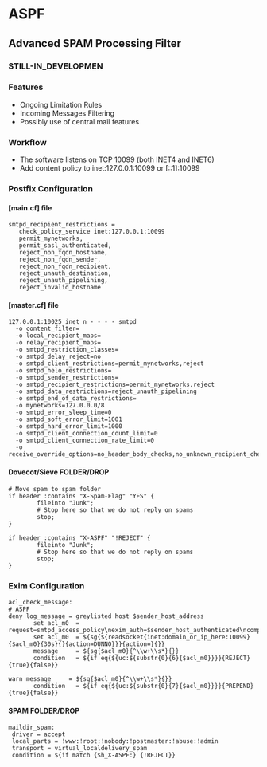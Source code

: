 # ASPF 
## Advanced SPAM Processing Filter
### STILL-IN_DEVELOPMEN
### Features
- Ongoing Limitation Rules
- Incoming Messages Filtering
- Possibly use of central mail features

### Workflow
- The software listens on TCP 10099 (both INET4 and INET6)
- Add content policy to inet:127.0.0.1:10099 or [::1]:10099

### Postfix Configuration

#### [main.cf] file
````
smtpd_recipient_restrictions =
   check_policy_service inet:127.0.0.1:10099
   permit_mynetworks,
   permit_sasl_authenticated,
   reject_non_fqdn_hostname,
   reject_non_fqdn_sender,
   reject_non_fqdn_recipient,
   reject_unauth_destination,
   reject_unauth_pipelining,
   reject_invalid_hostname
````

#### [master.cf] file
````
127.0.0.1:10025 inet n - - - - smtpd
  -o content_filter=
  -o local_recipient_maps=
  -o relay_recipient_maps=
  -o smtpd_restriction_classes=
  -o smtpd_delay_reject=no
  -o smtpd_client_restrictions=permit_mynetworks,reject
  -o smtpd_helo_restrictions=
  -o smtpd_sender_restrictions=
  -o smtpd_recipient_restrictions=permit_mynetworks,reject
  -o smtpd_data_restrictions=reject_unauth_pipelining
  -o smtpd_end_of_data_restrictions=
  -o mynetworks=127.0.0.0/8
  -o smtpd_error_sleep_time=0
  -o smtpd_soft_error_limit=1001
  -o smtpd_hard_error_limit=1000
  -o smtpd_client_connection_count_limit=0
  -o smtpd_client_connection_rate_limit=0
  -o receive_override_options=no_header_body_checks,no_unknown_recipient_checks
````

#### Dovecot/Sieve FOLDER/DROP
````
# Move spam to spam folder
if header :contains "X-Spam-Flag" "YES" {
        fileinto "Junk";
        # Stop here so that we do not reply on spams
        stop;
}

if header :contains "X-ASPF" "!REJECT" {
        fileinto "Junk";
        # Stop here so that we do not reply on spams
        stop;
}
````


### Exim Configuration
````
acl_check_message:
# ASPF
deny log_message = greylisted host $sender_host_address
       set acl_m0  = request=smtpd_access_policy\nexim_auth=$sender_host_authenticated\ncompatibility=exim\nprotocol_state=RCPT\nprotocol_name=${uc:$received_protocol}\nhelo_name=$sender_helo_name\nclient_address=$sender_host_address\nclient_name=$sender_host_name\nsender=$sender_address\nrecipient=$recipients\n\n
       set acl_m0  = ${sg{${readsocket{inet:domain_or_ip_here:10099}{$acl_m0}{30s}{}{action=DUNNO}}}{action=}{}}
       message     = ${sg{$acl_m0}{^\\w+\\s*}{}}
       condition   = ${if eq{${uc:${substr{0}{6}{$acl_m0}}}}{REJECT}{true}{false}}

warn message     = ${sg{$acl_m0}{^\\w+\\s*}{}}
       condition   = ${if eq{${uc:${substr{0}{7}{$acl_m0}}}}{PREPEND}{true}{false}}
````

#### SPAM FOLDER/DROP
````
maildir_spam:
 driver = accept
 local_parts = !www:!root:!nobody:!postmaster:!abuse:!admin
 transport = virtual_localdelivery_spam
 condition = ${if match {$h_X-ASPF:} {!REJECT}}
````
